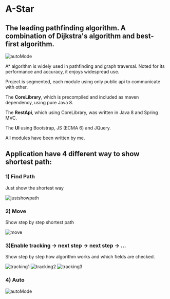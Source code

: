 # A-Star
## The leading pathfinding algorithm. A combination of Dijkstra's algorithm and best-first algorithm.

![autoMode](http://g.recordit.co/QxMDP6yWzB.gif)

A* algorithm is widely used in pathfinding and graph traversal. Noted for its performance and accuracy, it enjoys widespread use.


Project is segmented, each module using only public api to communicate with other.

The **CoreLibrary**, which is precompiled and included as maven dependency, using pure Java 8.

The **RestApi**, which using CoreLibrary, was written in Java 8 and Spring MVC.

The **UI** using Bootstrap, JS (ECMA 6) and JQuery. 

All modules have been written by me.


## Application have 4 different way to show shortest path:

### 1) Find Path 

Just show the shortest way

![justshowpath](https://cloud.githubusercontent.com/assets/9084222/18342429/2073dc78-75af-11e6-9d0e-94d2328374fc.jpg)

### 2) Move

Show step by step shortest path

![move](http://g.recordit.co/QEsUOL5aTz.gif)

### 3)Enable tracking -> next step -> next step -> ...

Show step by step how algorithm works and which fields are checked. 

![tracking1](https://cloud.githubusercontent.com/assets/9084222/18342689/58d75bc0-75b0-11e6-9011-a75134ab18c9.jpg)
![tracking2](https://cloud.githubusercontent.com/assets/9084222/18342692/58de15be-75b0-11e6-8737-4d9e0c158085.jpg)
![tracking3](https://cloud.githubusercontent.com/assets/9084222/18342690/58d8a520-75b0-11e6-8fe2-8f91baae56b2.jpg)

### 4) Auto

![autoMode](http://g.recordit.co/QxMDP6yWzB.gif)
